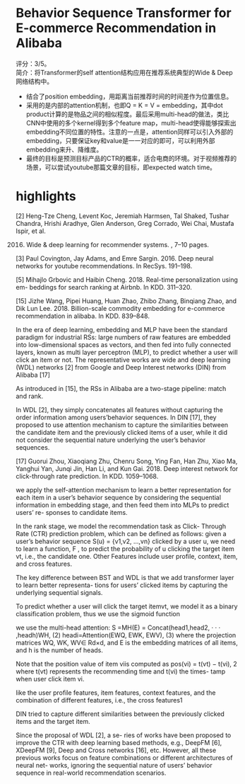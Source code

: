 # Behavior Sequence Transformer for E-commerce Recommendation in Alibaba

评分：3/5。  
简介：将Transformer的self attention结构应用在推荐系统典型的Wide & Deep网络结构中。  

- 结合了position embedding，用距离当前推荐时间的时间差作为位置信息。
- 采用的是内部的attention机制，也即Q = K = V = embedding，其中dot product计算的是物品之间的相似程度。最后采用multi-head的做法，类比CNN中使用的多个kernel得到多个feature map，multi-head使得能够探索出embedding不同位置的特性。注意的一点是，attention同样可以引入外部的embedding，只要保证key和value是一一对应的即可，可以利用外部embedding来升、降维度。
- 最终的目标是预测目标产品的CTR的概率，适合电商的环境。对于视频推荐的场景，可以尝试youtube那篇文章的目标，即expected watch time。

# highlights

[2] Heng-Tze Cheng, Levent Koc, Jeremiah Harmsen, Tal Shaked, Tushar Chandra, Hrishi Aradhye, Glen Anderson, Greg Corrado, Wei Chai, Mustafa Ispir, et al.

2016. Wide & deep learning for recommender systems. , 7–10 pages.

[3] Paul Covington, Jay Adams, and Emre Sargin. 2016. Deep neural networks for youtube recommendations. In RecSys. 191–198.

[5] Mihajlo Grbovic and Haibin Cheng. 2018. Real-time personalization using em- beddings for search ranking at Airbnb. In KDD. 311–320.

[15] Jizhe Wang, Pipei Huang, Huan Zhao, Zhibo Zhang, Binqiang Zhao, and Dik Lun Lee. 2018. Billion-scale commodity embedding for e-commerce recommendation in alibaba. In KDD. 839–848.

In the era of deep learning, embedding and MLP have been the standard paradigm for industrial RSs: large numbers of raw features are embedded into low-dimensional spaces as vectors, and then fed into fully connected layers, known as multi layer perceptron (MLP), to predict whether a user will click an item or not. The representative works are wide and deep learning (WDL) networks [2] from Google and Deep Interest networks (DIN) from Alibaba [17]

As introduced in [15], the RSs in Alibaba are a two-stage pipeline: match and rank.

In WDL [2], they simply concatenates all features without capturing the order information among users’behavior sequences. In DIN [17], they proposed to use attention mechanism to capture the similarities between the candidate item and the previously clicked items of a user, while it did not consider the sequential nature underlying the user’s behavior sequences.

[17] Guorui Zhou, Xiaoqiang Zhu, Chenru Song, Ying Fan, Han Zhu, Xiao Ma, Yanghui Yan, Junqi Jin, Han Li, and Kun Gai. 2018. Deep interest network for click-through rate prediction. In KDD. 1059–1068.

we apply the self-attention mechanism to learn a better representation for each item in a user’s behavior sequence by considering the sequential information in embedding stage, and then feed them into MLPs to predict users’ re- sponses to candidate items.

In the rank stage, we model the recommendation task as Click- Through Rate (CTR) prediction problem, which can be defined as follows: given a user’s behavior sequence S(u) = {v1,v2, ...,vn} clicked by a user u, we need to learn a function, F , to predict the probability of u clicking the target item vt, i.e., the candidate one. Other Features include user profile, context, item, and cross features.

The key difference between BST and WDL is that we add transformer layer to learn better representa- tions for users’ clicked items by capturing the underlying sequential signals.

To predict whether a user will click the target itemvt, we model it as a binary classification problem, thus we use the sigmoid function

we use the multi-head attention: S =MH(E) = Concat(head1,head2, · · · ,headh)WH, (2) headi=Attention(EWQ, EWK, EWV), (3) where the projection matrices WQ, WK, WV∈ Rd×d, and E is the embedding matrices of all items, and h is the number of heads.

Note that the position value of item viis computed as pos(vi) = t(vt) − t(vi), 2 where t(vt) represents the recommending time and t(vi) the times- tamp when user click item vi.

like the user profile features, item features, context features, and the combination of different features, i.e., the cross features1

DIN tried to capture different similarities between the previously clicked items and the target item.

Since the proposal of WDL [2], a se- ries of works have been proposed to improve the CTR with deep learning based methods, e.g., DeepFM [6], XDeepFM [9], Deep and Cross networks [16], etc. However, all these previous works focus on feature combinations or different architectures of neural net- works, ignoring the sequential nature of users’ behavior sequence in real-world recommendation scenarios.
